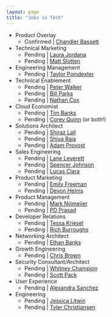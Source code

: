 ```yaml
---
layout: page
title: "Jobs in Tech"
---
```


* Product Overlay
    - Confirmed | [Chandler Bassett](https://twitter.com/WhiskiedGinger)
* Technical Marketing
    - Pending | [Laura Jordana](https://twitter.com/laurajordana22)
    - Pending | [Matt Slotten](https://twitter.com/matt5lot10)
* Engineering Management
    - Pending | [Taylor Poindexter](https://twitter.com/engineering_bae)
* Technical Enablement
    - Pending | [Peter Walker](https://twitter.com/vPeteWalker)
    - Pending | [Bill Parks](https://twitter.com/WilliamMParks)
    - Pending | [Nathan Cox](https://www.linkedin.com/in/nathancox)
* Cloud Economist
    - Pending | [Tim Banks](https://twitter.com/elchefe)
    - Pending | [Corey Quinn](https://twitter.com/QuinnyPig) (or both!)
* Solutions Architect
    - Pending | [Shiraz Lall](https://twitter.com/ShirazLall)
    - Pending | [Shiva Raja](https://www.linkedin.com/in/shiva-r-57330093/)
    - Pending | [Adam Provost](https://www.linkedin.com/in/ampnh603/)
* Sales Engineering
    - Pending | [Lane Leverett](https://twitter.com/wolfbrthr)
    - Pending | [Spencer Johnson](https://www.linkedin.com/in/spencer-johnson-743a389/)
    - Pending | [Lucas Clara](https://www.linkedin.com/in/lucasclara)
* Product Marketing
    - Pending | [Emily Freeman](https://twitter.com/editingemily)
    - Pending | [Devon Helms](https://www.linkedin.com/in/devon-helms-3061b86/)
* Product Management
    - Pending | [Mark Nijimeijer](https://www.linkedin.com/in/marknijmeijer/)
    - Pending | [PD Prasad](https://www.linkedin.com/in/priyadarshiprasad/)
* Developer Relations
    - Pending | [Tessa Kriesel](https://twitter.com/tessak22)
    - Pending | [Rich Burroughs](https://twitter.com/richburroughs)
* Networking Architect
    - Pending | [Ethan Banks](https://www.linkedin.com/in/ethanbanks/)
* Growth Engineering
    - Pending | [Chris Brown](https://www.linkedin.com/in/rtpchris)
* Security Consultant/Architect
    - Pending | [Whitney Champion](https://twitter.com/shortxstack)
    - Pending | [Scott Pack](https://twitter.com/packscott)
* User Experience
    - Pending | [Alexandra Sanchez](https://www.linkedin.com/in/alexandra-sanchez/)
* Engineering
    - Pending | [Jessica Litwin](https://twitter.com/press5)
    - Pending | [Tyler Christiansen](https://twitter.com/supertylerc)
